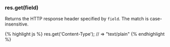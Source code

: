 <!---
 Copyright (c) 2016 StrongLoop, IBM, and Express Contributors
 License: MIT
-->

<h3 id='res.get'>res.get(field)</h3>

Returns the HTTP response header specified by `field`.
The match is case-insensitive.

{% highlight js %}
res.get('Content-Type');
// => "text/plain"
{% endhighlight %}
